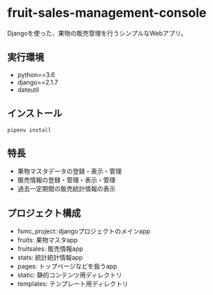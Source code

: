 # fruit-sales-management-console
Djangoを使った、果物の販売管理を行うシンプルなWebアプリ。

## 実行環境
* python==3.6
* django==2.1.7
* dateutil

## インストール
`pipenv install`

## 特長
* 果物マスタデータの登録・表示・管理
* 販売情報の登録・管理・表示・管理
* 過去一定期間の販売統計情報の表示

## プロジェクト構成
* fsmc_project: djangoプロジェクトのメインapp
* fruits: 果物マスタapp
* fruitsales: 販売情報app
* stats: 統計統計情報app
* pages: トップページなどを扱うapp
* static: 静的コンテンツ用ディレクトリ
* templates: テンプレート用ディレクトリ
